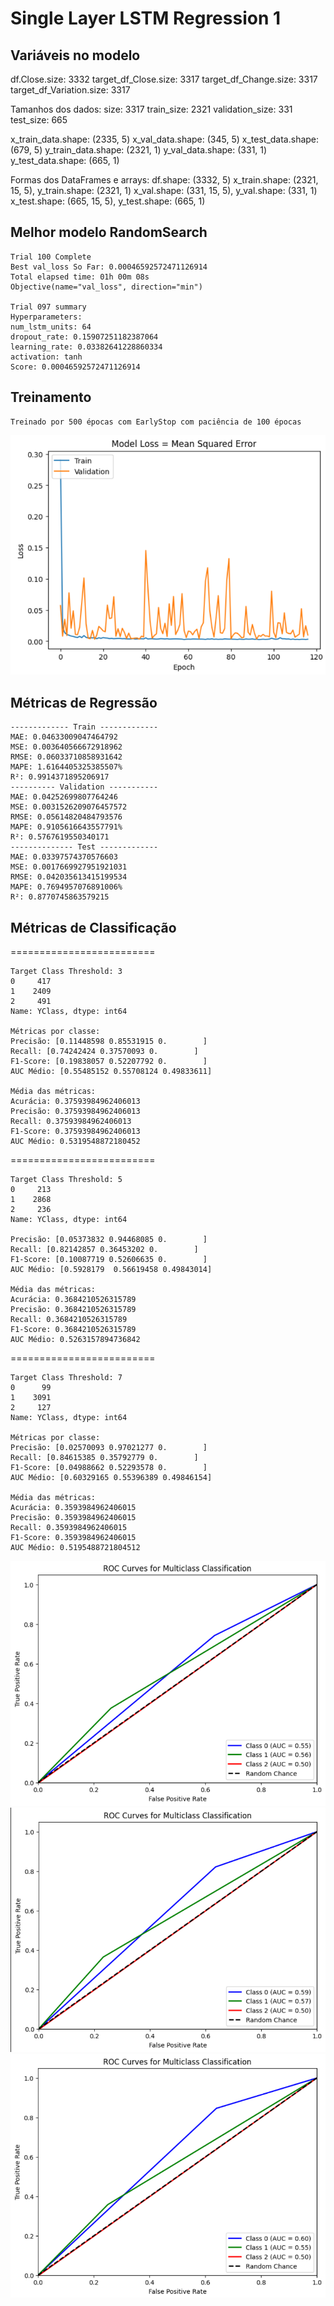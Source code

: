 # Single Layer LSTM Regression 1

## Variáveis no modelo 

df.Close.size: 3332
target_df_Close.size: 3317
target_df_Change.size: 3317
target_df_Variation.size: 3317

Tamanhos dos dados:
size: 3317
train_size: 2321
validation_size: 331
test_size: 665

x_train_data.shape: (2335, 5)
x_val_data.shape: (345, 5)
x_test_data.shape: (679, 5)
y_train_data.shape: (2321, 1)
y_val_data.shape: (331, 1)
y_test_data.shape: (665, 1)

Formas dos DataFrames e arrays:
df.shape: (3332, 5)
x_train.shape: (2321, 15, 5), y_train.shape: (2321, 1)
x_val.shape: (331, 15, 5), y_val.shape: (331, 1)
x_test.shape: (665, 15, 5), y_test.shape: (665, 1)
## Melhor modelo RandomSearch
    Trial 100 Complete
    Best val_loss So Far: 0.00046592572471126914
    Total elapsed time: 01h 00m 08s
    Objective(name="val_loss", direction="min")

    Trial 097 summary
    Hyperparameters:
    num_lstm_units: 64
    dropout_rate: 0.15907251182387064
    learning_rate: 0.03382641228860334
    activation: tanh
    Score: 0.00046592572471126914

## Treinamento 
    Treinado por 500 épocas com EarlyStop com paciência de 100 épocas
![Alt text](./img/loss4.png)
## Métricas de Regressão

    ------------- Train -------------
    MAE: 0.04633009047464792
    MSE: 0.003640566672918962
    RMSE: 0.06033710858931642
    MAPE: 1.6164405325385507%
    R²: 0.9914371895206917
    ---------- Validation -----------
    MAE: 0.04252699807764246
    MSE: 0.0031526209076457572
    RMSE: 0.05614820484793576
    MAPE: 0.9105616643557791%
    R²: 0.5767619550340171
    -------------- Test -------------
    MAE: 0.03397574370576603
    MSE: 0.0017669927951921031
    RMSE: 0.042035613415199534
    MAPE: 0.7694957076891006%
    R²: 0.8770745863579215

## Métricas de Classificação
=========================

    Target Class Threshold: 3
    0     417
    1    2409
    2     491
    Name: YClass, dtype: int64

    Métricas por classe:
    Precisão: [0.11448598 0.85531915 0.        ]
    Recall: [0.74242424 0.37570093 0.        ]
    F1-Score: [0.19838057 0.52207792 0.        ]
    AUC Médio: [0.55485152 0.55708124 0.49833611]

    Média das métricas:
    Acurácia: 0.37593984962406013
    Precisão: 0.37593984962406013
    Recall: 0.37593984962406013
    F1-Score: 0.37593984962406013
    AUC Médio: 0.5319548872180452
=========================

    Target Class Threshold: 5
    0     213
    1    2868
    2     236
    Name: YClass, dtype: int64

    Precisão: [0.05373832 0.94468085 0.        ]
    Recall: [0.82142857 0.36453202 0.        ]
    F1-Score: [0.10087719 0.52606635 0.        ]
    AUC Médio: [0.5928179  0.56619458 0.49843014]

    Média das métricas:
    Acurácia: 0.3684210526315789
    Precisão: 0.3684210526315789
    Recall: 0.3684210526315789
    F1-Score: 0.3684210526315789
    AUC Médio: 0.5263157894736842
=========================

    Target Class Threshold: 7
    0      99
    1    3091
    2     127
    Name: YClass, dtype: int64

    Métricas por classe:
    Precisão: [0.02570093 0.97021277 0.        ]
    Recall: [0.84615385 0.35792779 0.        ]
    F1-Score: [0.04988662 0.52293578 0.        ]
    AUC Médio: [0.60329165 0.55396389 0.49846154]

    Média das métricas:
    Acurácia: 0.3593984962406015
    Precisão: 0.3593984962406015
    Recall: 0.3593984962406015
    F1-Score: 0.3593984962406015
    AUC Médio: 0.5195488721804512

![Alt text](./img/4auc_threshold3.png)
![Alt text](./img/4auc_threshold5.png)
![Alt text](./img/4auc_threshold7.png)
